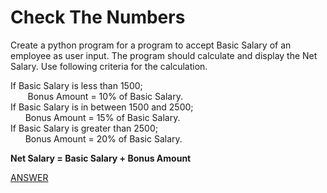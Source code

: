# Check The Numbers

Create a python program for a program to accept Basic Salary of an employee as user input. The program should calculate and display the Net Salary. Use following criteria for the calculation.

If Basic Salary is less than 1500; </br>
&nbsp;&nbsp;&nbsp;&nbsp;&nbsp;&nbsp; Bonus Amount = 10% of Basic Salary. </br>
If Basic Salary is in between 1500 and 2500; </br>
&nbsp;&nbsp;&nbsp;&nbsp;&nbsp;&nbsp;Bonus Amount = 15% of Basic Salary. </br>
If Basic Salary is greater than 2500; </br>
&nbsp;&nbsp;&nbsp;&nbsp;&nbsp;&nbsp;Bonus Amount = 20% of Basic Salary. </br>

**Net Salary = Basic Salary + Bonus Amount**

[ANSWER](/Answers/00035-%20Net%20Salary.py)
